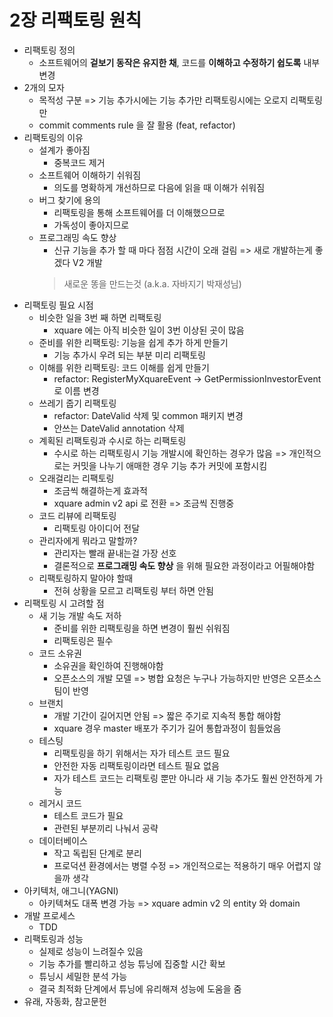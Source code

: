 # 2장 리팩토링 원칙

* 리팩토링 정의
  * 소프트웨어의 **겉보기 동작은 유지한 채**, 코드를 **이해하고 수정하기 쉽도록** 내부 변경
* 2개의 모자
  * 목적성 구분
    => 기능 추가시에는 기능 추가만 리팩토링시에는 오로지 리팩토링만
  * commit comments rule 을 잘 활용 (feat, refactor)
* 리팩토링의 이유
  * 설계가 좋아짐
    * 중복코드 제거
  * 소프트웨어 이해하기 쉬워짐
    * 의도를 명확하게 개선하므로 다음에 읽을 때 이해가 쉬워짐
  * 버그 찾기에 용의
    * 리팩토링을 통해 소프트웨어를 더 이해했으므로 
    * 가독성이 좋아지므로
  * 프로그래밍 속도 향상
    * 신규 기능을 추가 할 때 마다 점점 시간이 오래 걸림 => 새로 개발하는게 좋겠다 V2 개발
    > 새로운 똥을 만드는것 (a.k.a. 자바지기 박재성님)
* 리팩토링 필요 시점
  * 비슷한 일을 3번 째 하면 리팩토링
    * xquare 에는 아직 비슷한 일이 3번 이상된 곳이 많음
  * 준비를 위한 리팩토링: 기능을 쉽게 추가 하게 만들기
    * 기능 추가시 우려 되는 부분 미리 리팩토링
  * 이해를 위한 리팩토링: 코드 이해를 쉽게 만들기
    * refactor: RegisterMyXquareEvent -> GetPermissionInvestorEvent 로 이름 변경 
  * 쓰레기 줍기 리팩토링
    * refactor: DateValid 삭제 및 common 패키지 변경
    * 안쓰는 DateValid annotation 삭제
  * 계획된 리팩토링과 수시로 하는 리팩토링
    * 수시로 하는 리팩토링시 기능 개발시에 확인하는 경우가 많음 => 개인적으로는 커밋을 나누기 애매한 경우 기능 추가 커밋에 포함시킴  
  * 오래걸리는 리팩토링
    * 조금씩 해결하는게 효과적 
    * xquare admin v2 api 로 전환 => 조금씩 진행중
  * 코드 리뷰에 리팩토링
    * 리팩토링 아이디어 전달
  * 관리자에게 뭐라고 말할까?
    * 관리자는 빨래 끝내는걸 가장 선호
    * 결론적으로 **프로그래밍 속도 향상** 을 위해 필요한 과정이라고 어필해야함
  * 리팩토링하지 말아야 할때
    * 전혀 상황을 모르고 리팩토링 부터 하면 안됨
* 리팩토링 시 고려할 점
  * 새 기능 개발 속도 저하
    * 준비를 위한 리팩토링을 하면 변경이 훨씬 쉬워짐
    * 리팩토링은 필수
  * 코드 소유권
    * 소유권을 확인하여 진행해야함 
    * 오픈소스의 개발 모델 => 병합 요청은 누구나 가능하지만 반영은 오픈소스 팀이 반영 
  * 브랜치
    * 개발 기간이 길어지면 안됨 => 짧은 주기로 지속적 통합 해야함
    * xquare 경우 master 배포가 주기가 길어 통합과정이 힘들었음
  * 테스팅
    * 리팩토링을 하기 위해서는 자가 테스트 코드 필요 
    * 안전한 자동 리팩토링이라면 테스트 필요 없음
    * 자가 테스트 코드는 리팩토링 뿐만 아니라 새 기능 추가도 훨씬 안전하게 가능
  * 레거시 코드
    * 테스트 코드가 필요
    * 관련된 부분끼리 나눠서 공략
  * 데이터베이스
    * 작고 독립된 단계로 분리
    * 프로덕션 환경에서는 병렬 수정 => 개인적으로는 적용하기 매우 어렵지 않을까 생각 
* 아키텍처, 애그니(YAGNI)
  * 아키텍쳐도 대폭 변경 가능 => xquare admin v2 의 entity 와 domain
* 개발 프로세스
  * TDD
* 리팩토링과 성능
  * 실제로 성능이 느려질수 있음 
  * 기능 추가를 빨리하고 성능 튜닝에 집중할 시간 확보
  * 튜닝시 세밀한 분석 가능
  * 결국 최적화 단계에서 튜닝에 유리해져 성능에 도움을 줌
* 유래, 자동화, 참고문헌
